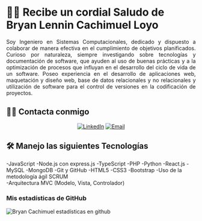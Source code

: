 # :man_technologist: Recibe un cordial Saludo de Bryan Lennin Cachimuel Loyo

<p align="justify">Soy Ingeniero en Sistemas Computacionales, dedicado y dispuesto a colaborar de manera efectiva en el cumplimiento de objetivos planificados. Curioso por naturaleza, siempre investigando sobre tecnologías y documentación de software, que ayuden al uso de buenas prácticas y a la optimización de procesos que influyan en el desarrollo del ciclo de vida de un software. Poseo experiencia en el desarrollo de aplicaciones web, maquetación y diseño web, base de datos relacionales y no relacionales y utilización de software para el control de versiones en la codificación de proyectos.</p>

## 🤝🏻 Contacta conmigo
<p align="center">
<a href="https://www.linkedin.com/in/bryancachimuel/" target="_blank"><img alt="LinkedIn" src="https://img.shields.io/badge/LinkedIn-@bryancachimuel-blue?style=flat&logo=linkedin"></a>
<a href="mailto:blcachimuell@gmail.com"><img alt="Email" src="https://img.shields.io/badge/Email-blcachimuell@gmail.com-blue?style=flat&logo=gmail"></a>

</p>


## 🛠️ Manejo las siguientes Tecnologías
-JavaScript
-Node.js con express.js
-TypeScript
-PHP
-Python
-React.js
-MySQL
-MongoDB
-Git y GitHub
-HTML5 
-CSS3 
-Bootstrap
-Uso de la metodología ágil SCRUM  
-Arquitectura MVC (Modelo, Vista, Controlador)

### Mis estadísticas de GitHub
![Bryan Cachimuel estadísticas en github](https://github-readme-stats.vercel.app/api?username=BryanCachimuel&show_icons=true&title_color=fff&icon_color=018eff&text_color=ECECEC&bg_color=000000)
